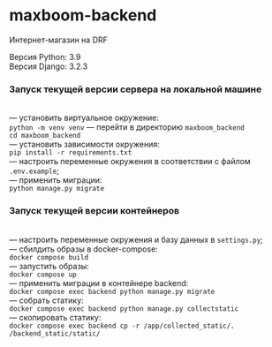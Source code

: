# maxboom-backend
Интернет-магазин на DRF

Версия Python: 3.9
<br>Версия Django: 3.2.3

### Запуск текущей версии сервера на локальной машине
<br>— установить виртуальное окружение:
<br>```python -m venv venv```
— перейти в директорию ```maxboom_backend```
<br>```cd maxboom_backend```
<br>— установить зависимости окружения:
<br>```pip install -r requirements.txt```
<br>— настроить переменные окружения в соответствии с файлом ```.env.example```;
<br>— применить миграции:
<br>```python manage.py migrate```


### Запуск текущей версии контейнеров
<br>— настроить переменные окружения и базу данных в ```settings.py```;
<br>— сбилдить образы в docker-compose:
<br>```docker compose build```
<br>— запустить образы:
<br>```docker compose up```
<br>— применить миграции в контейнере backend:
<br>```docker compose exec backend python manage.py migrate```
<br>— собрать статику:
<br>```docker compose exec backend python manage.py collectstatic```
<br>— скопировать статику:
<br>```docker compose exec backend cp -r /app/collected_static/. /backend_static/static/```